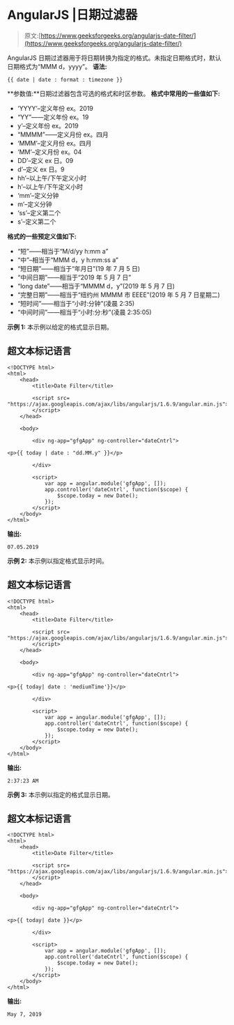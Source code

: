 # AngularJS |日期过滤器

> 原文:[https://www.geeksforgeeks.org/angularjs-date-filter/](https://www.geeksforgeeks.org/angularjs-date-filter/)

AngularJS 日期过滤器用于将日期转换为指定的格式。未指定日期格式时，默认日期格式为“MMM d，yyyy”。
**语法:**

```
{{ date | date : format : timezone }}
```

**参数值:**日期过滤器包含可选的格式和时区参数。
**格式中常用的一些值如下:**

*   ‘YYYY’–定义年份 ex。2019
*   “YY”——定义年份 ex。19
*   y’–定义年份 ex。2019
*   “MMMM”——定义月份 ex。四月
*   ‘MMM’–定义月份 ex。四月
*   ‘MM’–定义月份 ex。04
*   DD’–定义 ex 日。09
*   d’–定义 ex 日。9
*   hh’–以上午/下午定义小时
*   h’–以上午/下午定义小时
*   ‘mm’–定义分钟
*   m’–定义分钟
*   ‘ss’–定义第二个
*   s’–定义第二个

**格式的一些预定义值如下:**

*   “短”——相当于“M/d/yy h:mm a”
*   “中”–相当于“MMM d，y h:mm:ss a”
*   “短日期”——相当于“年月日”(19 年 7 月 5 日)
*   “中间日期”——相当于“2019 年 5 月 7 日”
*   “long date”——相当于“MMMM d，y”(2019 年 5 月 7 日)
*   “完整日期”——相当于“纽约州 MMMM 市 EEEE”(2019 年 5 月 7 日星期二)
*   “短时间”——相当于“小时:分钟”(凌晨 2:35)
*   “中间时间”——相当于“小时:分:秒”(凌晨 2:35:05)

**示例 1:** 本示例以给定的格式显示日期。

## 超文本标记语言

```
<!DOCTYPE html>
<html>
    <head>
        <title>Date Filter</title>

        <script src=
"https://ajax.googleapis.com/ajax/libs/angularjs/1.6.9/angular.min.js">
        </script>
    </head>

    <body>

        <div ng-app="gfgApp" ng-controller="dateCntrl">

<p>{{ today | date : "dd.MM.y" }}</p>

        </div>

        <script>
            var app = angular.module('gfgApp', []);
            app.controller('dateCntrl', function($scope) {
                $scope.today = new Date();
            });
        </script>
    </body>
</html>
```

**输出:**

```
07.05.2019
```

**示例 2:** 本示例以指定格式显示时间。

## 超文本标记语言

```
<!DOCTYPE html>
<html>
    <head>
        <title>Date Filter</title>

        <script src=
"https://ajax.googleapis.com/ajax/libs/angularjs/1.6.9/angular.min.js">
        </script>
    </head>

    <body>

        <div ng-app="gfgApp" ng-controller="dateCntrl">

<p>{{ today| date : 'mediumTime'}}</p>

        </div>

        <script>
            var app = angular.module('gfgApp', []);
            app.controller('dateCntrl', function($scope) {
                $scope.today = new Date();
            });
        </script>
    </body>
</html>
```

**输出:**

```
2:37:23 AM
```

**示例 3:** 本示例以指定的格式显示日期。

## 超文本标记语言

```
<!DOCTYPE html>
<html>
    <head>
        <title>Date Filter</title>

        <script src=
"https://ajax.googleapis.com/ajax/libs/angularjs/1.6.9/angular.min.js">
        </script>
    </head>

    <body>

        <div ng-app="gfgApp" ng-controller="dateCntrl">

<p>{{ today| date }}</p>

        </div>

        <script>
            var app = angular.module('gfgApp', []);
            app.controller('dateCntrl', function($scope) {
                $scope.today = new Date();
            });
        </script>
    </body>
</html>
```

**输出:**

```
May 7, 2019
```